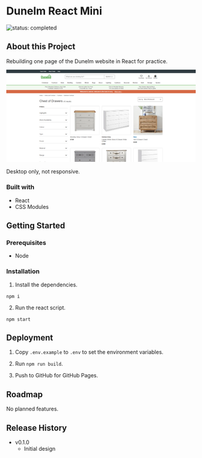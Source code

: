 # Dunelm React Mini

![status: completed](https://img.shields.io/badge/status-completed-success)

## About this Project

Rebuilding one page of the Dunelm website in React for practice.

![Screenshot of the app](./screenshot.png)

Desktop only, not responsive.

### Built with

- React
- CSS Modules

## Getting Started

### Prerequisites

- Node

### Installation

1. Install the dependencies.

```
npm i
```

2. Run the react script.

```
npm start
```

## Deployment

1. Copy `.env.example` to `.env` to set the environment variables.

2. Run `npm run build`.

3. Push to GitHub for GitHub Pages.

## Roadmap

No planned features.

## Release History

- v0.1.0
  - Initial design
